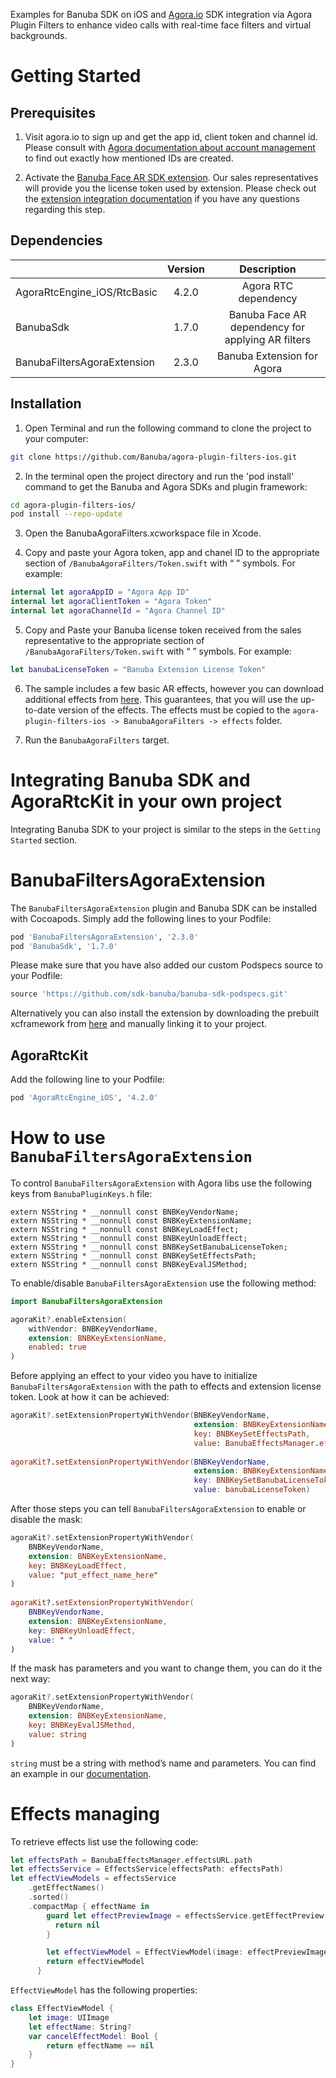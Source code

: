 Examples for Banuba SDK on iOS and [Agora.io](https://www.agora.io/en/) SDK integration via Agora Plugin Filters to enhance video calls with real-time face filters and virtual backgrounds.

# Getting Started

## Prerequisites

1. Visit agora.io to sign up and get the app id, client token and channel id. Please consult with [Agora documentation about account management](https://docs.agora.io/en/voice-calling/reference/manage-agora-account) to find out exactly how mentioned IDs are created.

2. Activate the [Banuba Face AR SDK extension](https://console.agora.io/marketplace/extension/introduce?serviceName=banuba). Our sales representatives will provide you the license token used by extension. Please check out the [extension integration documentation](https://docs.agora.io/en/video-calling/develop/use-an-extension?platform=ios) if you have any questions regarding this step.

## Dependencies

|                             | Version |                    Description                    | 
|-----------------------------|:-------:|:-------------------------------------------------:|
| AgoraRtcEngine_iOS/RtcBasic |  4.2.0  |               Agora RTC dependency                |
| BanubaSdk                   |  1.7.0  | Banuba Face AR dependency for applying AR filters |
| BanubaFiltersAgoraExtension |  2.3.0  |            Banuba Extension for Agora             |

## Installation

1. Open Terminal and run the following command to clone the project to your computer:
```sh
git clone https://github.com/Banuba/agora-plugin-filters-ios.git
```

2. In the terminal open the project directory and run the 'pod install' command to get the Banuba and Agora SDKs and plugin framework:
```sh
cd agora-plugin-filters-ios/
pod install --repo-update
```

3. Open the BanubaAgoraFilters.xcworkspace file in Xcode.

4. Copy and paste your Agora token, app and chanel ID to the appropriate section of `/BanubaAgoraFilters/Token.swift` with “ ” symbols. For example: 
``` swift
internal let agoraAppID = "Agora App ID"
internal let agoraClientToken = "Agora Token"
internal let agoraChannelId = "Agora Channel ID"
```

5. Copy and Paste your Banuba license token received from the sales representative to the appropriate section of `/BanubaAgoraFilters/Token.swift` with “ ” symbols. For example: 
``` swift
let banubaLicenseToken = "Banuba Extension License Token"
```

6. The sample includes a few basic AR effects, however you can download additional effects from [here](https://docs.banuba.com/far-sdk/tutorials/capabilities/demo_face_filters). This guarantees, that you will use the up-to-date version of the effects. The effects must be copied to the `agora-plugin-filters-ios -> BanubaAgoraFilters -> effects` folder.

7. Run the `BanubaAgoraFilters` target.

# Integrating Banuba SDK and AgoraRtcKit in your own project

Integrating Banuba SDK to your project is similar to the steps in the `Getting Started` section. 

# BanubaFiltersAgoraExtension

The `BanubaFiltersAgoraExtension` plugin and Banuba SDK can be installed with Cocoapods. Simply add the following lines to your Podfile:
```ruby
pod 'BanubaFiltersAgoraExtension', '2.3.0'
pod 'BanubaSdk', '1.7.0'
```
Please make sure that you have also added our custom Podspecs source to your Podfile:
```ruby
source 'https://github.com/sdk-banuba/banuba-sdk-podspecs.git'
```

Alternatively you can also install the extension by downloading the prebuilt xcframework from [here](https://github.com/Banuba/banuba-filters-agora-extension-framework) and manually linking it to your project.

## AgoraRtcKit

Add the following line to your Podfile:
```ruby
pod 'AgoraRtcEngine_iOS', '4.2.0'
```

# How to use `BanubaFiltersAgoraExtension`

To control `BanubaFiltersAgoraExtension` with Agora libs use the following keys from `BanubaPluginKeys.h` file:
```objc
extern NSString * __nonnull const BNBKeyVendorName;
extern NSString * __nonnull const BNBKeyExtensionName;
extern NSString * __nonnull const BNBKeyLoadEffect;
extern NSString * __nonnull const BNBKeyUnloadEffect;
extern NSString * __nonnull const BNBKeySetBanubaLicenseToken;
extern NSString * __nonnull const BNBKeySetEffectsPath;
extern NSString * __nonnull const BNBKeyEvalJSMethod;
```

To enable/disable `BanubaFiltersAgoraExtension` use the following method:
```swift
import BanubaFiltersAgoraExtension

agoraKit?.enableExtension(
    withVendor: BNBKeyVendorName,
    extension: BNBKeyExtensionName,
    enabled: true
)
```

Before applying an effect to your video you have to initialize `BanubaFiltersAgoraExtension` with the path to effects and extension license token. Look at how it can be achieved:
```swift
agoraKit?.setExtensionPropertyWithVendor(BNBKeyVendorName,
                                         extension: BNBKeyExtensionName,
                                         key: BNBKeySetEffectsPath,
                                         value: BanubaEffectsManager.effectsURL.path)
                                         
agoraKit?.setExtensionPropertyWithVendor(BNBKeyVendorName,
                                         extension: BNBKeyExtensionName,
                                         key: BNBKeySetBanubaLicenseToken,
                                         value: banubaLicenseToken)
```

After those steps you can tell `BanubaFiltersAgoraExtension` to enable or disable the mask:

```swift
agoraKit?.setExtensionPropertyWithVendor(
    BNBKeyVendorName,
    extension: BNBKeyExtensionName,
    key: BNBKeyLoadEffect,
    value: "put_effect_name_here"
)
  
agoraKit?.setExtensionPropertyWithVendor(
    BNBKeyVendorName,
    extension: BNBKeyExtensionName,
    key: BNBKeyUnloadEffect,
    value: " "
)
```

If the mask has parameters and you want to change them, you can do it the next way:

```swift
agoraKit?.setExtensionPropertyWithVendor(
    BNBKeyVendorName,
    extension: BNBKeyExtensionName,
    key: BNBKeyEvalJSMethod,
    value: string
)      
```
`string` must be a string with method’s name and parameters. You can find an example in our [documentation](https://docs.banuba.com/far-sdk/effects/makeup_deprecated/face_beauty).

# Effects managing

To retrieve effects list use the following code:

```swift
let effectsPath = BanubaEffectsManager.effectsURL.path
let effectsService = EffectsService(effectsPath: effectsPath)
let effectViewModels = effectsService
    .getEffectNames()
    .sorted()
    .compactMap { effectName in
        guard let effectPreviewImage = effectsService.getEffectPreview(effectName) else {
          return nil
        }

        let effectViewModel = EffectViewModel(image: effectPreviewImage, effectName: effectName)
        return effectViewModel
      }
```

`EffectViewModel` has the following properties:
```swift
class EffectViewModel {
    let image: UIImage
    let effectName: String?
    var cancelEffectModel: Bool {
        return effectName == nil
    }
}
```
